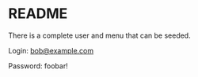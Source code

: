 # README

There is a complete user and menu that can be seeded.

Login: bob@example.com

Password: foobar!


